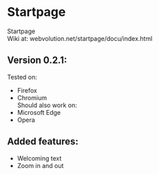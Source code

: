 # Startpage
Startpage<br>
Wiki at: webvolution.net/startpage/docu/index.html
## Version 0.2.1: <br>
Tested on: <br>
- Firefox <br>
- Chromium <br>
Should also work on: <br>
- Microsoft Edge <br>
- Opera <br>
## Added features:
- Welcoming text
- Zoom in and out
